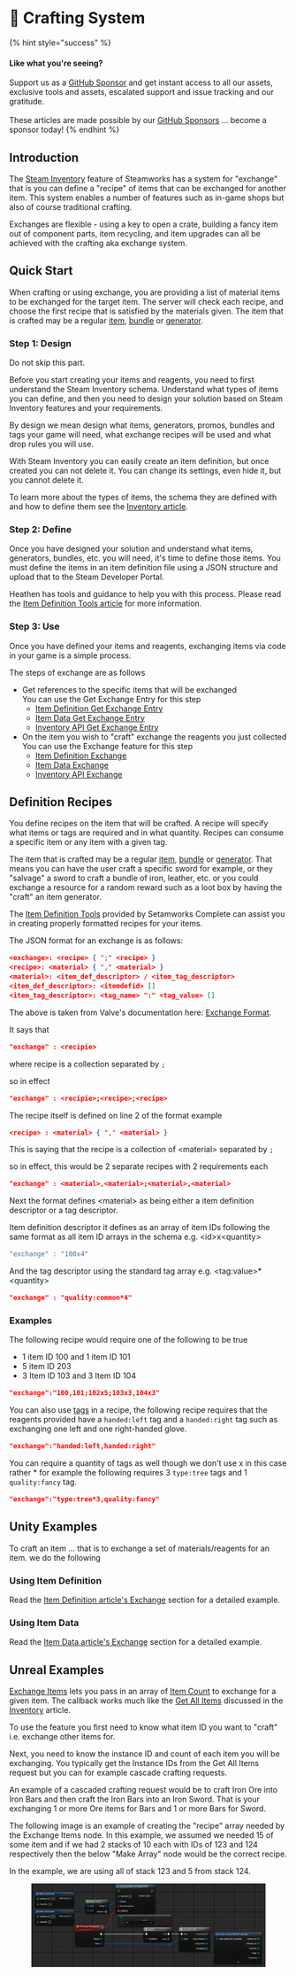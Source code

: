 # 🔨 Crafting System

{% hint style="success" %}
#### Like what you're seeing?

Support us as a [GitHub Sponsor](../../become-a-sponsor/) and get instant access to all our assets, exclusive tools and assets, escalated support and issue tracking and our gratitude.\
\
These articles are made possible by our [GitHub Sponsors](../../become-a-sponsor/) ... become a sponsor today!
{% endhint %}

## &#x20;Introduction

The [Steam Inventory](../../company/steam/steamworks/inventory/) feature of Steamworks has a system for "exchange" that is you can define a "recipe" of items that can be exchanged for another item. This system enables a number of features such as in-game shops but also of course traditional crafting.

Exchanges are flexible - using a key to open a crate, building a fancy item out of component parts, item recycling, and item upgrades can all be achieved with the crafting aka exchange system.

## Quick Start

When crafting or using exchange, you are providing a list of material items to be exchanged for the target item. The server will check each recipe, and choose the first recipe that is satisfied by the materials given. The item that is crafted may be a regular [item](../../company/steam/steamworks/inventory/#items), [bundle](../../company/steam/steamworks/inventory/#bundles) or [generator](../../company/steam/steamworks/inventory/#item-generators).

### Step 1: Design

Do not skip this part.

Before you start creating your items and reagents, you need to first understand the Steam Inventory schema. Understand what types of items you can define, and then you need to design your solution based on Steam Inventory features and your requirements.&#x20;

By design we mean design what items, generators, promos, bundles and tags your game will need, what exchange recipes will be used and what drop rules you will use.

With Steam Inventory you can easily create an item definition, but once created you can not delete it. You can change its settings, even hide it, but you cannot delete it.

To learn more about the types of items, the schema they are defined with and how to define them see the [Inventory article](../../company/steam/steamworks/inventory/).

### Step 2: Define

Once you have designed your solution and understand what items, generators, bundles, etc. you will need, it's time to define those items. You must define the items in an item definition file using a JSON structure and upload that to the Steam Developer Portal.

Heathen has tools and guidance to help you with this process. Please read the [Item Definition Tools article](item-definition-tools.md) for more information.

### Step 3: Use

Once you have defined your items and reagents, exchanging items via code in your game is a simple process.&#x20;

The steps of exchange are as follows

* &#x20;Get references to the specific items that will be exchanged\
  You can use the Get Exchange Entry for this step
  * [Item Definition Get Exchange Entry](../../toolkit-for-steamworks/unity/classes-and-structs/item-definition.md#get-exchange-entry)
  * [Item Data Get Exchange Entry](../../toolkit-for-steamworks/unity/classes-and-structs/item-data.md#get-exchange-entry)
  * [Inventory API Get Exchange Entry](../../toolkit-for-steamworks/unity/api/inventory.client.md#exchange-items)
* On the item you wish to "craft" exchange the reagents you just collected\
  You can use the Exchange feature for this step
  * [Item Definition Exchange](../../toolkit-for-steamworks/unity/classes-and-structs/item-definition.md#exchange-1)
  * [Item Data Exchange](../../toolkit-for-steamworks/unity/classes-and-structs/item-data.md#exchange)
  * [Inventory API Exchange](../../toolkit-for-steamworks/unity/api/inventory.client.md#exchange-items)

## Definition Recipes

You define recipes on the item that will be crafted. A recipe will specify what items or tags are required and in what quantity. Recipes can consume a specific item or any item with a given tag.

The item that is crafted may be a regular [item](../../company/steam/steamworks/inventory/#items), [bundle](../../company/steam/steamworks/inventory/#bundles) or [generator](../../company/steam/steamworks/inventory/#item-generators). That means you can have the user craft a specific sword for example, or they "salvage" a sword to craft a bundle of iron, leather, etc. or you could exchange a resource for a random reward such as a loot box by having the "craft" an item generator.

The [Item Definition Tools](item-definition-tools.md) provided by Setamworks Complete can assist you in creating properly formatted recipes for your items.

The JSON format for an exchange is as follows:

```json
<exchange>: <recipe> { ";" <recipe> }
<recipe>: <material> { "," <material> }
<material>: <item_def_descriptor> / <item_tag_descriptor>
<item_def_descriptor>: <itemdefid> []
<item_tag_descriptor>: <tag_name> ":" <tag_value> []
```

The above is taken from Valve's documentation here: [Exchange Format](https://partner.steamgames.com/doc/features/inventory/schema#ExchangeFormat).

It says that&#x20;

```json
"exchange" : <recipie>
```

where recipe is a collection separated by `;`

so in effect

```json
"exchange" : <recipie>;<recipe>;<recipe>
```

The recipe itself is defined on line 2 of the format example

```json
<recipe> : <material> { "," <material> }
```

This is saying that the recipe is a collection of \<material> separated by `;`

so in effect, this would be 2 separate recipes with 2 requirements each

```json
"exchange" : <material>,<material>;<material>,<material>
```

Next the format defines \<material> as being either a item definition descriptor or a tag descriptor.

Item definition descriptor it defines as an array of item IDs following the same format as all item ID arrays in the schema e.g. \<id>x\<quantity>

```csharp
"exchange" : "100x4"
```

And the tag descriptor using the standard tag array e.g. \<tag:value>\*\<quantity>

```json
"exchange" : "quality:common*4"
```

### Examples

The following recipe would require one of the following to be true

* 1 item ID 100 and 1 item ID 101
* 5 item ID 203
* 3 Item ID 103 and 3 Item ID 104

```json
"exchange":"100,101;102x5;103x3,104x3"
```

You can also use [tags](../../company/steam/steamworks/inventory/#tags) in a recipe, the following recipe requires that the reagents provided have a `handed:left` tag and a `handed:right` tag such as exchanging one left and one right-handed glove.

```json
"exchange":"handed:left,handed:right"
```

You can require a quantity of tags as well though we don't use x in this case rather \* for example the following requires 3 `type:tree` tags and 1 `quality:fancy` tag.

```json
"exchange":"type:tree*3,quality:fancy"
```

## Unity Examples

To craft an item ... that is to exchange a set of materials/reagents for an item. we do the following

### Using Item Definition

Read the [Item Definition article's Exchange](../../toolkit-for-steamworks/unity/classes-and-structs/item-definition.md#exchange-1) section for a detailed example.

### Using Item Data

Read the [Item Data article's Exchange](../../toolkit-for-steamworks/unity/classes-and-structs/item-data.md#exchange-items) section for a detailed example.

## Unreal Examples

[Exchange Items](../../toolkit-for-steamworks/unreal/blueprint-nodes/functions/exchange-items.md) lets you pass in an array of [Item Count](../../toolkit-for-steamworks/unreal/blueprint-nodes/types/item-count.md) to exchange for a given item. The callback works much like the [Get All Items](../../toolkit-for-steamworks/unreal/blueprint-nodes/functions/get-all-items.md) discussed in the [Inventory](../../company/steam/steamworks/inventory/) article.

To use the feature you first need to know what item ID you want to "craft" i.e. exchange other items for.&#x20;

Next, you need to know the instance ID and count of each item you will be exchanging. You typically get the Instance IDs from the Get All Items request but you can for example cascade crafting requests.

An example of a cascaded crafting request would be to craft Iron Ore into Iron Bars and then craft the Iron Bars into an Iron Sword. That is your exchanging 1 or more Ore items for Bars and 1 or more Bars for Sword.

The following image is an example of creating the "recipe" array needed by the Exchange Items node. In this example, we assumed we needed 15 of some item and if we had 2 stacks of 10 each with IDs of 123 and 124 respectively then the below "Make Array" node would be the correct recipe.

In the example, we are using all of stack 123 and 5 from stack 124.

<figure><img src="../../.gitbook/assets/image (4) (1) (1) (1) (1).png" alt=""><figcaption></figcaption></figure>

